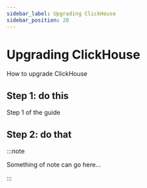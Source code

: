 ```yaml
---
sidebar_label: Upgrading ClickHouse
sidebar_position: 20
---
```


# Upgrading ClickHouse

How to upgrade ClickHouse

## Step 1: do this

Step 1 of the guide

## Step 2: do that



:::note

Something of note can go here...

:::
